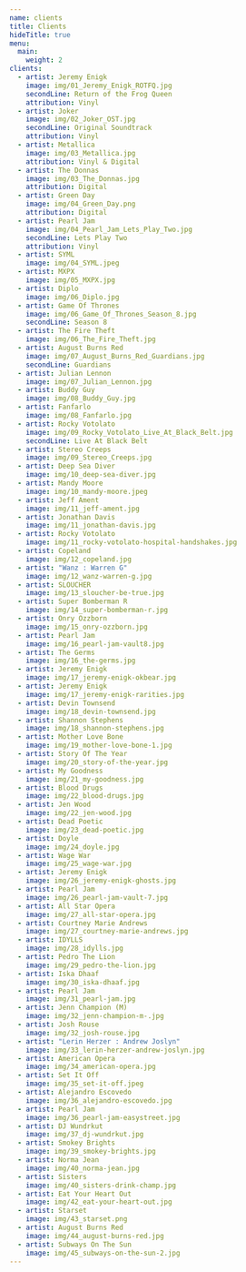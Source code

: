 ```yaml
---
name: clients
title: Clients
hideTitle: true
menu:
  main:
    weight: 2
clients:
  - artist: Jeremy Enigk
    image: img/01_Jeremy_Enigk_ROTFQ.jpg
    secondLine: Return of the Frog Queen
    attribution: Vinyl
  - artist: Joker
    image: img/02_Joker_OST.jpg
    secondLine: Original Soundtrack
    attribution: Vinyl
  - artist: Metallica
    image: img/03_Metallica.jpg
    attribution: Vinyl & Digital
  - artist: The Donnas
    image: img/03_The_Donnas.jpg
    attribution: Digital
  - artist: Green Day
    image: img/04_Green_Day.png
    attribution: Digital
  - artist: Pearl Jam
    image: img/04_Pearl_Jam_Lets_Play_Two.jpg
    secondLine: Lets Play Two
    attribution: Vinyl
  - artist: SYML
    image: img/04_SYML.jpeg
  - artist: MXPX
    image: img/05_MXPX.jpg
  - artist: Diplo
    image: img/06_Diplo.jpg
  - artist: Game Of Thrones
    image: img/06_Game_Of_Thrones_Season_8.jpg
    secondLine: Season 8
  - artist: The Fire Theft
    image: img/06_The_Fire_Theft.jpg
  - artist: August Burns Red
    image: img/07_August_Burns_Red_Guardians.jpg
    secondLine: Guardians
  - artist: Julian Lennon
    image: img/07_Julian_Lennon.jpg
  - artist: Buddy Guy
    image: img/08_Buddy_Guy.jpg
  - artist: Fanfarlo
    image: img/08_Fanfarlo.jpg
  - artist: Rocky Votolato
    image: img/09_Rocky_Votolato_Live_At_Black_Belt.jpg
    secondLine: Live At Black Belt
  - artist: Stereo Creeps
    image: img/09_Stereo_Creeps.jpg
  - artist: Deep Sea Diver
    image: img/10_deep-sea-diver.jpg
  - artist: Mandy Moore
    image: img/10_mandy-moore.jpeg
  - artist: Jeff Ament
    image: img/11_jeff-ament.jpg
  - artist: Jonathan Davis
    image: img/11_jonathan-davis.jpg
  - artist: Rocky Votolato
    image: img/11_rocky-votolato-hospital-handshakes.jpg
  - artist: Copeland
    image: img/12_copeland.jpg
  - artist: "Wanz : Warren G"
    image: img/12_wanz-warren-g.jpg
  - artist: SLOUCHER
    image: img/13_sloucher-be-true.jpg
  - artist: Super Bomberman R
    image: img/14_super-bomberman-r.jpg
  - artist: Onry Ozzborn
    image: img/15_onry-ozzborn.jpg
  - artist: Pearl Jam
    image: img/16_pearl-jam-vault8.jpg
  - artist: The Germs
    image: img/16_the-germs.jpg
  - artist: Jeremy Enigk
    image: img/17_jeremy-enigk-okbear.jpg
  - artist: Jeremy Enigk
    image: img/17_jeremy-enigk-rarities.jpg
  - artist: Devin Townsend
    image: img/18_devin-townsend.jpg
  - artist: Shannon Stephens
    image: img/18_shannon-stephens.jpg
  - artist: Mother Love Bone
    image: img/19_mother-love-bone-1.jpg
  - artist: Story Of The Year
    image: img/20_story-of-the-year.jpg
  - artist: My Goodness
    image: img/21_my-goodness.jpg
  - artist: Blood Drugs
    image: img/22_blood-drugs.jpg
  - artist: Jen Wood
    image: img/22_jen-wood.jpg
  - artist: Dead Poetic
    image: img/23_dead-poetic.jpg
  - artist: Doyle
    image: img/24_doyle.jpg
  - artist: Wage War
    image: img/25_wage-war.jpg
  - artist: Jeremy Enigk
    image: img/26_jeremy-enigk-ghosts.jpg
  - artist: Pearl Jam
    image: img/26_pearl-jam-vault-7.jpg
  - artist: All Star Opera
    image: img/27_all-star-opera.jpg
  - artist: Courtney Marie Andrews
    image: img/27_courtney-marie-andrews.jpg
  - artist: IDYLLS
    image: img/28_idylls.jpg
  - artist: Pedro The Lion
    image: img/29_pedro-the-lion.jpg
  - artist: Iska Dhaaf
    image: img/30_iska-dhaaf.jpg
  - artist: Pearl Jam
    image: img/31_pearl-jam.jpg
  - artist: Jenn Champion (M)
    image: img/32_jenn-champion-m-.jpg
  - artist: Josh Rouse
    image: img/32_josh-rouse.jpg
  - artist: "Lerin Herzer : Andrew Joslyn"
    image: img/33_lerin-herzer-andrew-joslyn.jpg
  - artist: American Opera
    image: img/34_american-opera.jpg
  - artist: Set It Off
    image: img/35_set-it-off.jpeg
  - artist: Alejandro Escovedo
    image: img/36_alejandro-escovedo.jpg
  - artist: Pearl Jam
    image: img/36_pearl-jam-easystreet.jpg
  - artist: DJ Wundrkut
    image: img/37_dj-wundrkut.jpg
  - artist: Smokey Brights
    image: img/39_smokey-brights.jpg
  - artist: Norma Jean
    image: img/40_norma-jean.jpg
  - artist: Sisters
    image: img/40_sisters-drink-champ.jpg
  - artist: Eat Your Heart Out
    image: img/42_eat-your-heart-out.jpg
  - artist: Starset
    image: img/43_starset.png
  - artist: August Burns Red
    image: img/44_august-burns-red.jpg
  - artist: Subways On The Sun
    image: img/45_subways-on-the-sun-2.jpg
---
```

